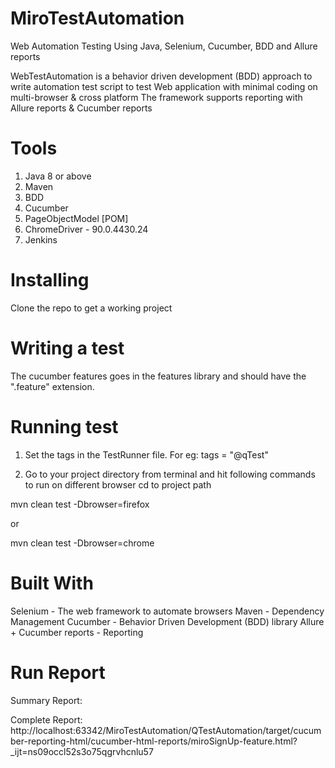 # MiroTestAutomation

Web Automation Testing Using Java, Selenium, Cucumber, BDD and Allure reports

WebTestAutomation is a behavior driven development (BDD) approach to write automation test script to test Web application with minimal coding on multi-browser & cross platform
The framework supports reporting with Allure reports & Cucumber reports
# Tools

1) Java 8 or above
2) Maven
3) BDD
4) Cucumber
5) PageObjectModel [POM]
6) ChromeDriver - 90.0.4430.24
7) Jenkins

# Installing
Clone the repo to get a working project

# Writing a test

The cucumber features goes in the features library and should have the ".feature" extension.

# Running test

1) Set the tags in the TestRunner file.
For eg: tags = "@qTest"

2) Go to your project directory from terminal and hit following commands to run on different browser
cd to project path

 mvn clean test -Dbrowser=firefox

or 

 mvn clean test -Dbrowser=chrome

# Built With
Selenium - The web framework to automate browsers
Maven - Dependency Management
Cucumber - Behavior Driven Development (BDD) library
Allure + Cucumber reports - Reporting

# Run Report
Summary Report:

Complete Report:
http://localhost:63342/MiroTestAutomation/QTestAutomation/target/cucumber-reporting-html/cucumber-html-reports/miroSignUp-feature.html?_ijt=ns09occl52s3o75qgrvhcnlu57